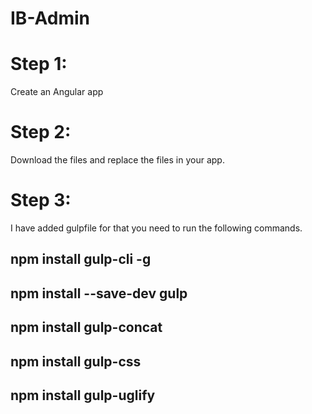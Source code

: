 # IB-Admin

# Step 1: 
 
Create an Angular app

# Step 2: 

Download the files and replace the files in your app.

# Step 3: 

I have added gulpfile for that you need to run the following commands. 

## npm install gulp-cli -g
## npm install --save-dev gulp
## npm install gulp-concat
## npm install gulp-css
## npm install gulp-uglify
